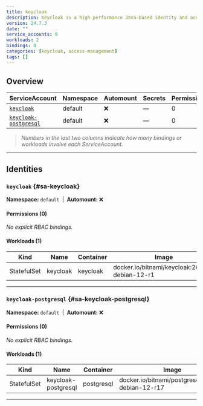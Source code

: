 ```yaml
---
title: keycloak
description: Keycloak is a high performance Java-based identity and access management solution. It lets developers add an authentication layer to their applications with minimum effort.
version: 24.7.3
date: ""
service_accounts: 0
workloads: 2
bindings: 0
categories: [keycloak, access-management]
tags: []
---
```


## Overview

| ServiceAccount                                   | Namespace | Automount | Secrets | Permissions | Workloads |
| ------------------------------------------------ | --------- | --------- | ------- | ----------- | --------- |
| [`keycloak`](#sa-keycloak)                       | default   | ❌        | —       | 0           | 1         |
| [`keycloak-postgresql`](#sa-keycloak-postgresql) | default   | ❌        | —       | 0           | 1         |

> _Numbers in the last two columns indicate how many bindings or workloads involve each ServiceAccount._

---

## Identities

### `keycloak` {#sa-keycloak}

**Namespace:** `default` &nbsp;|&nbsp; **Automount:** ❌

#### Permissions (0)

_No explicit RBAC bindings._

#### Workloads (1)

| Kind        | Name     | Container | Image                                          |
| ----------- | -------- | --------- | ---------------------------------------------- |
| StatefulSet | keycloak | keycloak  | docker.io/bitnami/keycloak:26.2.5-debian-12-r1 |

---

### `keycloak-postgresql` {#sa-keycloak-postgresql}

**Namespace:** `default` &nbsp;|&nbsp; **Automount:** ❌

#### Permissions (0)

_No explicit RBAC bindings._

#### Workloads (1)

| Kind        | Name                | Container  | Image                                             |
| ----------- | ------------------- | ---------- | ------------------------------------------------- |
| StatefulSet | keycloak-postgresql | postgresql | docker.io/bitnami/postgresql:17.4.0-debian-12-r17 |

---
